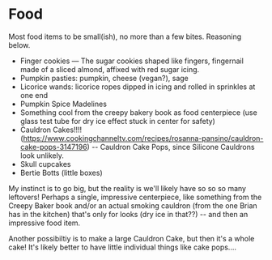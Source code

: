 # Food

Most food items to be small(ish), no more than a few bites. Reasoning below.

- Finger cookies — The sugar cookies shaped like fingers, fingernail made of a sliced almond, affixed with red sugar icing.
- Pumpkin pasties: pumpkin, cheese (vegan?), sage
- Licorice wands: licorice ropes dipped in icing and rolled in sprinkles at one end
- Pumpkin Spice Madelines
- Something cool from the creepy bakery book as food centerpiece (use glass test tube for dry ice effect stuck in center for safety)
- Cauldron Cakes!!!!  (https://www.cookingchanneltv.com/recipes/rosanna-pansino/cauldron-cake-pops-3147196) -- Cauldron Cake Pops, since Silicone Cauldrons look unlikely.
- Skull cupcakes
- Bertie Botts (little boxes)



My instinct is to go big, but the reality is we'll likely have so so so many leftovers! Perhaps a single, impressive centerpiece, like something from the Creepy Baker book and/or an actual smoking cauldron (from the one Brian has in the kitchen) that's only for looks (dry ice in that??) -- and then an impressive food item.

Another possibiltiy is to make a large Cauldron Cake, but then it's a whole cake! It's likely better to have little individual things like cake pops....

